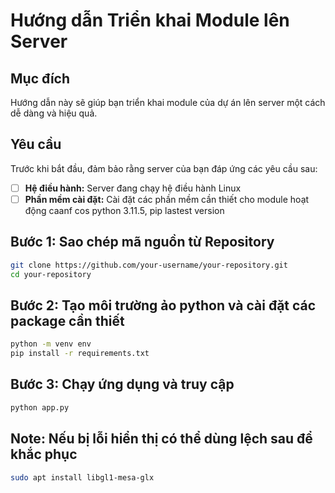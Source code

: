 # Hướng dẫn Triển khai Module lên Server

## Mục đích
Hướng dẫn này sẽ giúp bạn triển khai module của dự án lên server một cách dễ dàng và hiệu quả.

## Yêu cầu
Trước khi bắt đầu, đảm bảo rằng server của bạn đáp ứng các yêu cầu sau:
- [ ] **Hệ điều hành:** Server đang chạy hệ điều hành Linux
- [ ] **Phần mềm cài đặt:** Cài đặt các phần mềm cần thiết cho module hoạt động caanf cos python 3.11.5, pip lastest version

## Bước 1: Sao chép mã nguồn từ Repository
```bash
git clone https://github.com/your-username/your-repository.git
cd your-repository
```

## Bước 2: Tạo môi trường ảo python và cài đặt các package cần thiết
```bash
python -m venv env
pip install -r requirements.txt
```

## Bước 3: Chạy ứng dụng và truy cập
```bash
python app.py
```

## Note: Nếu bị lỗi hiển thị có thể dùng lệch sau để khắc phục
```bash
sudo apt install libgl1-mesa-glx
```